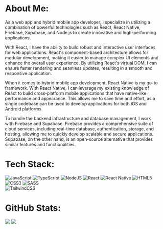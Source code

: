 # About Me:
As a web app and hybrid mobile app developer, I specialize in utilizing a combination of powerful technologies such as React, React Native, Firebase, Supabase, and Node.js to create innovative and high-performing applications. 

With React, I have the ability to build robust and interactive user interfaces for web applications. React's component-based architecture allows for modular development, making it easier to manage complex UI elements and enhance the overall user experience. By utilizing React's virtual DOM, I can ensure faster rendering and seamless updates, resulting in a smooth and responsive application.

When it comes to hybrid mobile app development, React Native is my go-to framework. With React Native, I can leverage my existing knowledge of React to build cross-platform mobile applications that have native-like performance and appearance. This allows me to save time and effort, as a single codebase can be used to develop applications for both iOS and Android platforms.

To handle the backend infrastructure and database management, I work with Firebase and Supabase. Firebase provides a comprehensive suite of cloud services, including real-time database, authentication, storage, and hosting, allowing me to quickly develop scalable and secure applications. Supabase, on the other hand, is an open-source alternative that provides similar features and functionalities.




# Tech Stack:
![JavaScript](https://img.shields.io/badge/javascript-%23323330.svg?style=for-the-badge&logo=javascript&logoColor=%23F7DF1E) 
![TypeScript](https://img.shields.io/badge/typescript-%23007ACC.svg?style=for-the-badge&logo=typescript&logoColor=white)
![NodeJS](https://img.shields.io/badge/node.js-6DA55F?style=for-the-badge&logo=node.js&logoColor=white)
![React](https://img.shields.io/badge/react-%2320232a.svg?style=for-the-badge&logo=react&logoColor=%2361DAFB)
![React Native](https://img.shields.io/badge/react_native-%2320232a.svg?style=for-the-badge&logo=react&logoColor=%2361DAFB)
![HTML5](https://img.shields.io/badge/html5-%23E34F26.svg?style=for-the-badge&logo=html5&logoColor=white)
![CSS3](https://img.shields.io/badge/css3-%231572B6.svg?style=for-the-badge&logo=css3&logoColor=white) 
![SASS](https://img.shields.io/badge/SASS-hotpink.svg?style=for-the-badge&logo=SASS&logoColor=white)  
![TailwindCSS](https://img.shields.io/badge/tailwindcss-%2338B2AC.svg?style=for-the-badge&logo=tailwind-css&logoColor=white)
# GitHub Stats:
<picture>
<source
  srcset="https://github-readme-stats.vercel.app/api?username=wakhiwemathuthu&show_icons=true&theme=dark"
  media="(prefers-color-scheme: dark)"
/>
<source
  srcset="https://github-readme-stats.vercel.app/api?username=wakhiwemathuthu&show_icons=true"
  media="(prefers-color-scheme: light), (prefers-color-scheme: no-preference)"
/>
<img src="https://github-readme-stats.vercel.app/api?username=wakhiwemathuthu&show_icons=true" />
</picture>
<img src="https://github-readme-stats.vercel.app/api/top-langs/?username=wakhiwemathuthu&hide_progress=true"/>
